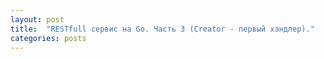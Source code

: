 ```yaml
---
layout: post
title:  "RESTfull сервис на Go. Часть 3 (Creator - первый хэндлер)."
categories: posts
---
```

